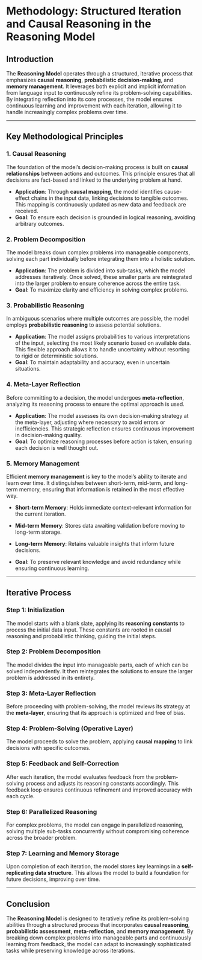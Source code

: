 # Methodology: Structured Iteration and Causal Reasoning in the Reasoning Model

## Introduction

The **Reasoning Model** operates through a structured, iterative process that emphasizes **causal reasoning**, **probabilistic decision-making**, and **memory management**. It leverages both explicit and implicit information from language input to continuously refine its problem-solving capabilities. By integrating reflection into its core processes, the model ensures continuous learning and improvement with each iteration, allowing it to handle increasingly complex problems over time.

---

## Key Methodological Principles

### 1. **Causal Reasoning**
The foundation of the model’s decision-making process is built on **causal relationships** between actions and outcomes. This principle ensures that all decisions are fact-based and linked to the underlying problem at hand.

- **Application**: Through **causal mapping**, the model identifies cause-effect chains in the input data, linking decisions to tangible outcomes. This mapping is continuously updated as new data and feedback are received.
- **Goal**: To ensure each decision is grounded in logical reasoning, avoiding arbitrary outcomes.

### 2. **Problem Decomposition**
The model breaks down complex problems into manageable components, solving each part individually before integrating them into a holistic solution.

- **Application**: The problem is divided into sub-tasks, which the model addresses iteratively. Once solved, these smaller parts are reintegrated into the larger problem to ensure coherence across the entire task.
- **Goal**: To maximize clarity and efficiency in solving complex problems.

### 3. **Probabilistic Reasoning**
In ambiguous scenarios where multiple outcomes are possible, the model employs **probabilistic reasoning** to assess potential solutions.

- **Application**: The model assigns probabilities to various interpretations of the input, selecting the most likely scenario based on available data. This flexible approach allows it to handle uncertainty without resorting to rigid or deterministic solutions.
- **Goal**: To maintain adaptability and accuracy, even in uncertain situations.

### 4. **Meta-Layer Reflection**
Before committing to a decision, the model undergoes **meta-reflection**, analyzing its reasoning process to ensure the optimal approach is used.

- **Application**: The model assesses its own decision-making strategy at the meta-layer, adjusting where necessary to avoid errors or inefficiencies. This strategic reflection ensures continuous improvement in decision-making quality.
- **Goal**: To optimize reasoning processes before action is taken, ensuring each decision is well thought out.

### 5. **Memory Management**
Efficient **memory management** is key to the model’s ability to iterate and learn over time. It distinguishes between short-term, mid-term, and long-term memory, ensuring that information is retained in the most effective way.

- **Short-term Memory**: Holds immediate context-relevant information for the current iteration.
- **Mid-term Memory**: Stores data awaiting validation before moving to long-term storage.
- **Long-term Memory**: Retains valuable insights that inform future decisions.

- **Goal**: To preserve relevant knowledge and avoid redundancy while ensuring continuous learning.

---

## Iterative Process

### Step 1: **Initialization**
The model starts with a blank slate, applying its **reasoning constants** to process the initial data input. These constants are rooted in causal reasoning and probabilistic thinking, guiding the initial steps.

### Step 2: **Problem Decomposition**
The model divides the input into manageable parts, each of which can be solved independently. It then reintegrates the solutions to ensure the larger problem is addressed in its entirety.

### Step 3: **Meta-Layer Reflection**
Before proceeding with problem-solving, the model reviews its strategy at the **meta-layer**, ensuring that its approach is optimized and free of bias.

### Step 4: **Problem-Solving (Operative Layer)**
The model proceeds to solve the problem, applying **causal mapping** to link decisions with specific outcomes.

### Step 5: **Feedback and Self-Correction**
After each iteration, the model evaluates feedback from the problem-solving process and adjusts its reasoning constants accordingly. This feedback loop ensures continuous refinement and improved accuracy with each cycle.

### Step 6: **Parallelized Reasoning**
For complex problems, the model can engage in parallelized reasoning, solving multiple sub-tasks concurrently without compromising coherence across the broader problem.

### Step 7: **Learning and Memory Storage**
Upon completion of each iteration, the model stores key learnings in a **self-replicating data structure**. This allows the model to build a foundation for future decisions, improving over time.

---

## Conclusion

The **Reasoning Model** is designed to iteratively refine its problem-solving abilities through a structured process that incorporates **causal reasoning**, **probabilistic assessment**, **meta-reflection**, and **memory management**. By breaking down complex problems into manageable parts and continuously learning from feedback, the model can adapt to increasingly sophisticated tasks while preserving knowledge across iterations.